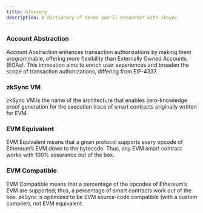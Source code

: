```yaml
---
title: Glossary
description: A dictionary of terms you'll encounter with zkSync
---
```


### **Account Abstraction**

Account Abstraction enhances transaction authorizations by making them programmable,
offering more flexibility than Externally Owned Accounts (EOAs).
This innovation aims to enrich user experiences and broaden the scope of transaction authorizations,
differing from EIP-4337.

### **zkSync VM**

zkSync VM is the name of the architecture that enables zero-knowledge proof generation
for the execution trace of smart contracts originally written for EVM.

### **EVM Equivalent**

EVM Equivalent means that a given protocol supports every opcode
of Ethereum’s EVM down to the bytecode.
Thus, any EVM smart contract works with 100% assurance out of the box.

### **EVM Compatible**

EVM Compatible means that a percentage of the opcodes of Ethereum’s EVM are supported;
thus, a percentage of smart contracts work out of the box.
zkSync is optimized to be EVM source-code compatible (with a custom compiler), not EVM equivalent.
